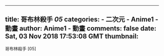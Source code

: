 
---
title: 哥布林殺手 _05_
categories: 
    - 二次元
    - Anime1 - 動畫
author: Anime1 - 動畫
comments: false
date: Sat, 03 Nov 2018 17:53:08 GMT
thumbnail: 
---

<div>   
哥布林殺手 [05]  
</div>
            